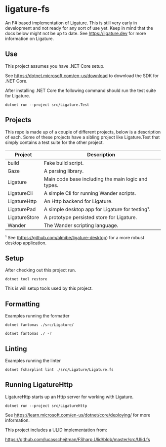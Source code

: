 # ligature-fs

An F# based implementation of Ligature.
This is still very early in development and not ready for any sort of use yet.
Keep in mind that the docs below might not be up to date.
See https://ligature.dev for more information on Ligature.

## Use

This project assumes you have .NET Core setup.

See https://dotnet.microsoft.com/en-us/download to download the SDK for .NET Core.

After installing .NET Core the following command should run the test suite for Ligature.

```
dotnet run --project src/Ligature.Test
```

## Projects

This repo is made up of a couple of different projects, below is a description of each.
Some of these projects have a sibling project like Ligature.Test that simply contains a
test suite for the other project.

| Project            | Description                                                        |
| ------------------ | ------------------------------------------------------------------ |
| build              | Fake build script.                                                 |
| Gaze               | A parsing library.                                                 |
| Ligature           | Main code base including the main logic and types.                 |
| LigatureCli        | A simple Cli for running Wander scripts.                           |
| LigatureHttp       | An Http backend for Ligature.                                      |
| LigaturePad        | A simple desktop app for Ligature for testing¹.                    |
| LigatureStore      | A prototype persisted store for Ligature.                          |
| Wander             | The Wander scripting language.                                     |

¹ See (https://github.com/almibe/ligature-desktop) for a more robust desktop application.

## Setup

After checking out this project run.

`dotnet tool restore`

This is will setup tools used by this project.

## Formatting

Examples running the formatter

`dotnet fantomas ./src/Ligature/`

`dotnet fantomas ./ -r`

## Linting

Examples running the linter

`dotnet fsharplint lint ./src/Ligature/Ligature.fs`

## Running LigatureHttp

LigatureHttp starts up an Http server for working with Ligature.

`dotnet run --project src/LigatureHttp`

See https://learn.microsoft.com/en-us/dotnet/core/deploying/ for more information.

This project includes a ULID implementation from:

https://github.com/lucasschejtman/FSharp.Ulid/blob/master/src/Ulid.fs
